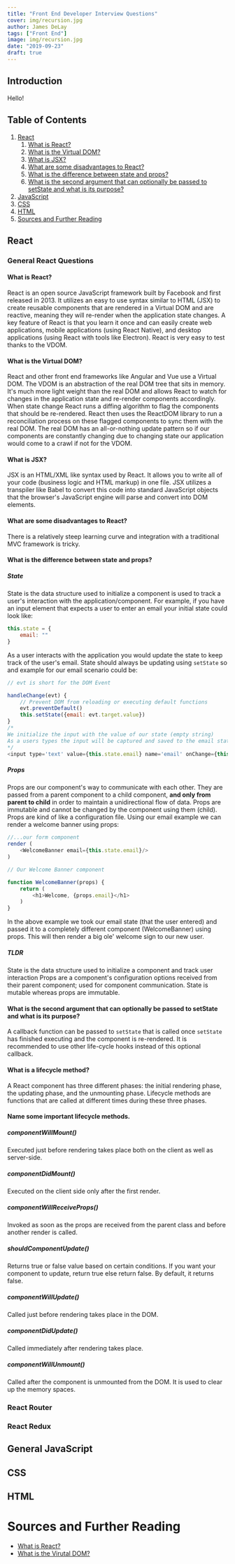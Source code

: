 ```yaml
---
title: "Front End Developer Interview Questions"
cover: img/recursion.jpg
author: James DeLay
tags: ["Front End"]
image: img/recursion.jpg
date: "2019-09-23"
draft: true
---
```


## Introduction

Hello!

## Table of Contents

1. [React](#React)
   1. [What is React?](#what-is-react)
   2. [What is the Virtual DOM?](#what-is-the-virtual-dom)
   3. [What is JSX?](#what-is-jsx)
   4. [What are some disadvantages to React?](#what-are-some-disadvantages-to-react)
   5. [What is the difference between state and props?](#what-is-the-difference-between-state-and-props)
   6. [What is the second argument that can optionally be passed to setState and what is its purpose?](#what-is-the-second-argument-that-can-optionally-be-passed-to-setstate-and-what-is-its-purpose)
2. [JavaScript](#JavaScript)
3. [CSS](#CSS)
4. [HTML](#HTML)
5. [Sources and Further Reading](#Sources)

## React

### General React Questions

#### What is React?

React is an open source JavaScript framework built by Facebook and first released in 2013. It utilizes an easy to use syntax similar to HTML (JSX) to create reusable components that are rendered in a Virtual DOM and are reactive, meaning they will re-render when the application state changes. A key feature of React is that you learn it once and can easily create web applications, mobile applications (using React Native), and desktop applications (using React with tools like Electron). React is very easy to test thanks to the VDOM.

#### What is the Virtual DOM?

React and other front end frameworks like Angular and Vue use a Virtual DOM. The VDOM is an abstraction of the real DOM tree that sits in memory. It's much more light weight than the real DOM and allows React to watch for changes in the application state and re-render components accordingly. When state change React runs a diffing algorithm to flag the components that should be re-rendered. React then uses the ReactDOM library to run a reconciliation process on these flagged components to sync them with the real DOM. The real DOM has an all-or-nothing update pattern so if our components are constantly changing due to changing state our application would come to a crawl if not for the VDOM.

#### What is JSX?

JSX is an HTML/XML like syntax used by React. It allows you to write all of your code (business logic and HTML markup) in one file. JSX utilizes a transpiler like Babel to convert this code into standard JavaScript objects that the browser's JavaScript engine will parse and convert into DOM elements.

#### What are some disadvantages to React?

There is a relatively steep learning curve and integration with a traditional MVC framework is tricky.

#### What is the difference between state and props?

##### State

State is the data structure used to initialize a component is used to track a user's interaction with the application/component. For example, if you have an input element that expects a user to enter an email your initial state could look like:

```js
this.state = {
    email: ""
}
```

As a user interacts with the application you would update the state to keep track of the user's email. State should always be updating using `setState` so and example for our email scenario could be: 

```js
// evt is short for the DOM Event

handleChange(evt) {
    // Prevent DOM from reloading or executing default functions
    evt.preventDefault()
    this.setState({email: evt.target.value})
}
/*
We initialize the input with the value of our state (empty string)
As a users types the input will be captured and saved to the email state using our handleChange function
*/
<input type='text' value={this.state.email} name='email' onChange={this.handleChange} />
```

##### Props

Props are our component's way to communicate with each other. They are passed from a parent component to a child component, **and only from parent to child** in order to maintain a unidirectional flow of data. Props are immutable and cannot be changed by the component using them (child). Props are kind of like a configuration file. Using our email example we can render a welcome banner using props:

```js
//...our form component
render (
    <WelcomeBanner email={this.state.email}/>
)

// Our Welcome Banner component

function WelcomeBanner(props) {
    return (
        <h1>Welcome, {props.email}</h1>
    )
}
```

In the above example we took our email state (that the user entered) and passed it to a completely different component (WelcomeBanner) using props. This will then render a big ole' welcome sign to our new user.

##### TLDR

State is the data structure used to initialize a component and track user interaction
Props are a component's configuration options received from their parent component; used for component communication.
State is mutable whereas props are immutable.

#### What is the second argument that can optionally be passed to setState and what is its purpose?

A callback function can be passed to `setState` that is called once `setState` has finished executing and the component is re-rendered. It is recommended to use other life-cycle hooks instead of this optional callback.

#### What is a lifecycle method? 

A React component has three different phases: the initial rendering phase, the updating phase, and the unmounting phase.
Lifecycle methods are functions that are called at different times during these three phases.

#### Name some important lifecycle methods.

##### componentWillMount()

Executed just before rendering takes place both on the client as well as server-side.

##### componentDidMount()

Executed on the client side only after the first render.

##### componentWillReceiveProps()

Invoked as soon as the props are received from the parent class and before another render is called.

##### shouldComponentUpdate()

Returns true or false value based on certain conditions. If you want your component to update, return true else return false. By default, it returns false.

##### componentWillUpdate()

Called just before rendering takes place in the DOM.

##### componentDidUpdate()

Called immediately after rendering takes place.

##### componentWillUnmount()

Called after the component is unmounted from the DOM. It is used to clear up the memory spaces.

### React Router

### React Redux

## General JavaScript

## CSS

## HTML

# Sources and Further Reading

- [What is React?](https://reactjs.org/)
- [What is the Virutal DOM?](https://reactjs.org/docs/faq-internals.html#targetText=The%20virtual%20DOM%20(VDOM)%20is,This%20process%20is%20called%20reconciliation.&targetText=They%20may%20also%20be%20considered,virtual%20DOM%E2%80%9D%20implementation%20in%20React.)